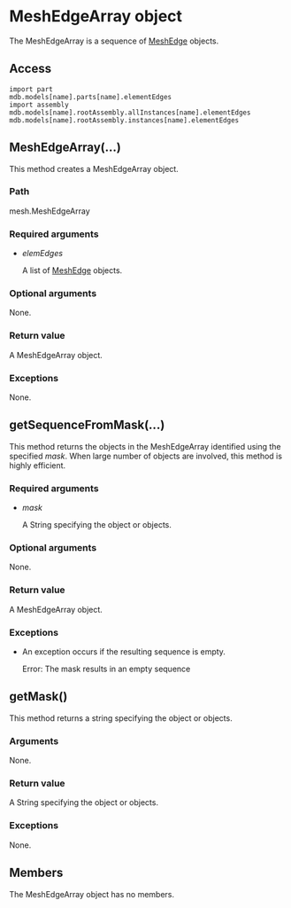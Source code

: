 # MeshEdgeArray object

The MeshEdgeArray is a sequence of [MeshEdge](https://help.3ds.com/2022/english/DSSIMULIA_Established/SIMACAEKERRefMap/simaker-c-meshedgepyc.htm?ContextScope=all) objects.

## Access

```
import part
mdb.models[name].parts[name].elementEdges
import assembly
mdb.models[name].rootAssembly.allInstances[name].elementEdges
mdb.models[name].rootAssembly.instances[name].elementEdges
```

## MeshEdgeArray(...)



This method creates a MeshEdgeArray object.



### Path

mesh.MeshEdgeArray

### Required arguments

- *elemEdges*

  A list of [MeshEdge](https://help.3ds.com/2022/english/DSSIMULIA_Established/SIMACAEKERRefMap/simaker-c-meshedgepyc.htm?ContextScope=all) objects.

### Optional arguments

None.

### Return value

A MeshEdgeArray object.

### Exceptions

None.



## getSequenceFromMask(...)



This method returns the objects in the MeshEdgeArray identified using the specified *mask*. When large number of objects are involved, this method is highly efficient.



### Required arguments

- *mask*

  A String specifying the object or objects.

### Optional arguments

None.

### Return value

A MeshEdgeArray object.

### Exceptions

- An exception occurs if the resulting sequence is empty.

  Error: The mask results in an empty sequence



## getMask()



This method returns a string specifying the object or objects.



### Arguments

None.

### Return value

A String specifying the object or objects.

### Exceptions

None.



## Members

The MeshEdgeArray object has no members.